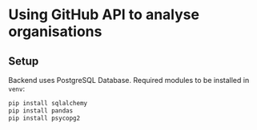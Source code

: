 # Using GitHub API to analyse organisations
## Setup
Backend uses PostgreSQL Database.
Required modules to be installed in `venv`:

```python
pip install sqlalchemy
pip install pandas
pip install psycopg2
```
